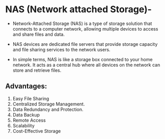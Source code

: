 # NAS (Network attached Storage)-

-   Network-Attached Storage (NAS) is a type of storage solution that connects to a computer network, allowing multiple devices to access and share files and data. 

-   NAS devices are dedicated file servers that provide storage capacity and file sharing services to the network users.

-   In simple terms, NAS is like a storage box connected to your home network. It acts as a central hub where all devices on the network can store and retrieve files.

## Advantages:

1) Easy File Sharing
2) Centralized Storage Management.
3) Data Redundancy and Protection.
4) Data Backup
5) Remote Access
6) Scalability
7) Cost-Effective Storage